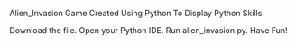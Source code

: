 Alien_Invasion
Game Created Using Python To Display Python Skills

Download the file. Open your Python IDE. Run alien_invasion.py. Have Fun!
